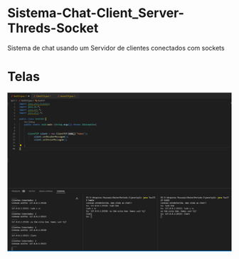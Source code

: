 # Sistema-Chat-Client_Server-Threds-Socket
Sistema de chat usando um Servidor de clientes conectados com sockets

# Telas

![alt text](https://github.com/hamiequeiroz/Sistema-Chat-Client_Server-Threds-Socket/blob/master/Sistema.PNG?raw=true)

